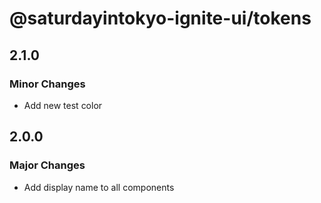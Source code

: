 # @saturdayintokyo-ignite-ui/tokens

## 2.1.0

### Minor Changes

- Add new test color

## 2.0.0

### Major Changes

- Add display name to all components
